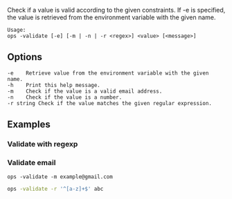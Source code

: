 Check if a value is valid according to the given constraints.
If -e is specified, the value is retrieved from the environment variable with the given name.

```text
Usage:
ops -validate [-e] [-m | -n | -r <regex>] <value> [<message>]
```

## Options

```
-e    Retrieve value from the environment variable with the given name.
-h    Print this help message.
-m    Check if the value is a valid email address.
-n    Check if the value is a number.
-r string Check if the value matches the given regular expression.
```

## Examples

### Validate with regexp

### Validate email

```
ops -validate -m example@gmail.com
```

```bash
ops -validate -r '^[a-z]+$' abc
```



